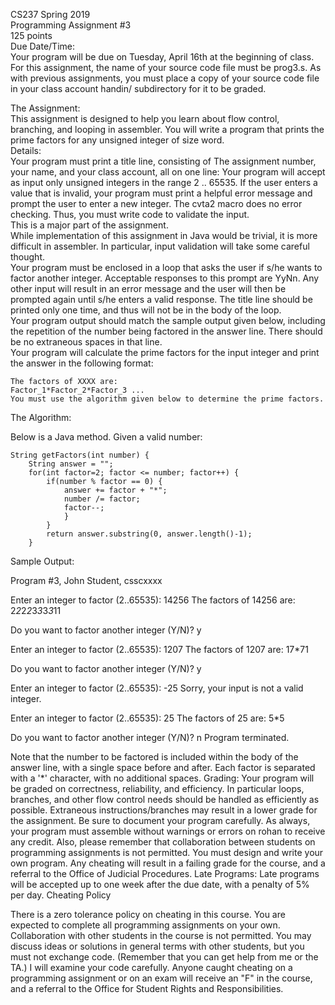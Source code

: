 
CS237 Spring 2019  
Programming Assignment #3  
125 points  
Due Date/Time:  
Your program will be due on Tuesday, April 16th at the beginning of class. For this assignment, the name of your source code file must be prog3.s.  As with previous assignments, you must place a copy of your source code file in your class account handin/ subdirectory for it to be graded.  

The Assignment:  
This assignment is designed to help you learn about flow control, branching, and looping in assembler.   You will write a program that prints the prime factors for any unsigned integer of size word.  
Details:  
Your program must print a title line, consisting of The assignment number, your name, and your class account, all on one line:
Your program will accept as input only unsigned integers in the range 2 .. 65535.  If the user enters a value that is invalid, your program must print a helpful error message and prompt the user to enter a new integer.
The cvta2 macro does no error checking.  Thus, you must write code to validate the input.    
This is a major part of the assignment.   
While implementation of this assignment in Java would be trivial, it is more difficult in assembler.   In particular, input validation will take some careful thought.  
Your program must be enclosed in a loop that asks the user if s/he wants to factor another integer.  Acceptable responses to this prompt are YyNn. 
Any other input will result in an error message and the user will then be prompted again until s/he enters a valid response.  The title line should be printed only one time, and thus will not be in the body of the loop.  
Your program output should match the sample output given below, including the repetition of the number being factored in the answer line.  There should be no extraneous spaces in that line.  
Your program will calculate the prime factors for the input integer and print the answer in the following format:

    The factors of XXXX are:
    Factor_1*Factor_2*Factor_3 ...
    You must use the algorithm given below to determine the prime factors.


The Algorithm:

Below is a Java method. Given a valid number:

    String getFactors(int number) {
        String answer = "";
        for(int factor=2; factor <= number; factor++) {
            if(number % factor == 0) {
                answer += factor + "*";
                number /= factor;
                factor--;
                }
            }
            return answer.substring(0, answer.length()-1);
        }

Sample Output:

Program #3, John Student, csscxxxx

Enter an integer to factor (2..65535):
14256
The factors of 14256 are:
2*2*2*2*3*3*3*3*11

Do you want to factor another integer (Y/N)?
y

Enter an integer to factor (2..65535):
1207
The factors of 1207 are:
17*71

Do you want to factor another integer (Y/N)?
y

Enter an integer to factor (2..65535):
-25
Sorry, your input is not a valid integer.

Enter an integer to factor (2..65535):
25
The factors of 25 are:
5*5

Do you want to factor another integer (Y/N)?
n
Program terminated.

Note that the number to be factored is included within the body of the answer line, with a single space before and after.  Each factor is separated with a '*' character, with no additional spaces.
Grading:
Your program will be graded on correctness, reliability, and efficiency.  In particular loops, branches, and other flow control needs should be handled as efficiently as possible.  Extraneous instructions/branches may result in a lower grade for the assignment.   Be sure to document your program carefully.   As always,  your program must assemble without warnings or errors on rohan to receive any credit.  Also, please remember that collaboration between students on programming assignments is not permitted.   You must design and write your own program.  Any cheating will result in a failing grade for the course, and a referral to the Office of Judicial Procedures.
Late Programs:
Late programs will be accepted up to one week after the due date, with a penalty of 5% per day.
Cheating Policy

There is a zero tolerance policy on cheating in this course. You are expected to complete all programming assignments on your own. Collaboration with other students in the course is not permitted. You may discuss ideas or solutions in general terms with other students, but you must not exchange code. (Remember that you can get help from me or the TA.) I will examine your code carefully. Anyone caught cheating on a programming assignment or on an exam will receive an "F" in the course, and a referral to the Office for Student Rights and Responsibilities.
